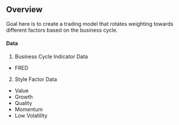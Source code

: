 ## Overview 
Goal here is to create a trading model that rotates weighting towards different factors based on the business cycle. 

#### Data 
1. Business Cycle Indicator Data
- FRED
2. Style Factor Data
- Value 
- Growth 
- Quality 
- Momentum 
- Low Volatility
